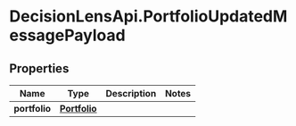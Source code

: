 # DecisionLensApi.PortfolioUpdatedMessagePayload

## Properties
Name | Type | Description | Notes
------------ | ------------- | ------------- | -------------
**portfolio** | [**Portfolio**](Portfolio.md) |  | 


